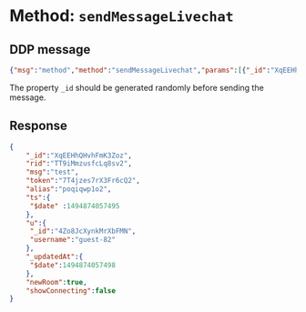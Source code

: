 # Method: `sendMessageLivechat`

## DDP message

```json
{"msg":"method","method":"sendMessageLivechat","params":[{"_id":"XqEEHhQHvhFmK3Zoz","rid":"TT9iMmzusfcLq8sv2","msg":"test","token":"7T4jzes7rX3Fr6cQ2"}],"id":"11"}
```

The property `_id` should be generated randomly before sending the message.

## Response

```json
{
    "_id":"XqEEHhQHvhFmK3Zoz",
    "rid":"TT9iMmzusfcLq8sv2",
    "msg":"test",
    "token":"7T4jzes7rX3Fr6cQ2",
    "alias":"poqiqwp1o2",
    "ts":{
     "$date" :1494874057495
    },
    "u":{
     "_id":"4Zo8JcXynkMrXbFMN",
     "username":"guest-82"
    },
    "_updatedAt":{
     "$date":1494874057498
    },
    "newRoom":true,
    "showConnecting":false
}
```